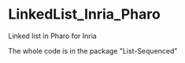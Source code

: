# LinkedList_Inria_Pharo
Linked list in Pharo for Inria

The whole code is in the package "List-Sequenced"

